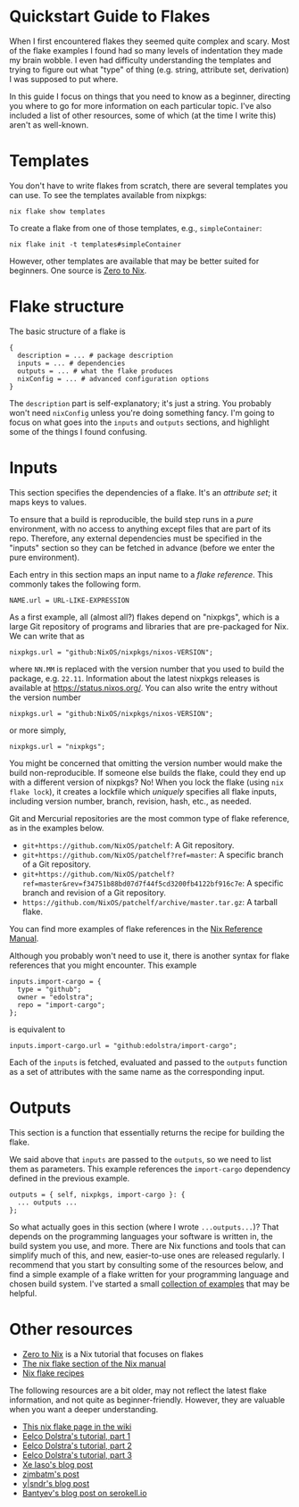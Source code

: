 # Quickstart Guide to Flakes

When I first encountered flakes they seemed quite complex and scary.
Most of the flake examples I found had so many levels of indentation
they made my brain wobble.
I even had difficulty understanding the templates and trying
to figure out what "type" of thing
(e.g. string, attribute set, derivation) I was supposed to put where.

In this guide I focus on things that you need to know as a beginner,
directing you where to go for more information on each particular topic.
I've also included a list of other resources,
some of which (at the time I write this) aren't as well-known.

# Templates

You don't have to write flakes from scratch, there are several
templates you can use.
To see the templates available from nixpkgs:

```
nix flake show templates
```

To create a flake from one of those templates, e.g., `simpleContainer`:

```
nix flake init -t templates#simpleContainer
```

However, other templates are available that may be better suited for beginners.
One source is [Zero to Nix](https://zero-to-nix.com/start/nix-build#flake).

# Flake structure

The basic structure of a flake is

```
{
  description = ... # package description
  inputs = ... # dependencies
  outputs = ... # what the flake produces
  nixConfig = ... # advanced configuration options
}
```

The `description` part is self-explanatory; it's just a string.
You probably won't need `nixConfig` unless you're doing something fancy.
I'm going to focus on what goes into the `inputs` and `outputs` sections,
and highlight some of the things I found confusing.

# Inputs

This section specifies the dependencies of a flake.
It's an *attribute set*; it maps keys to values.

To ensure that a build is reproducible, the build step runs in a *pure* environment,
with no access to anything except files that are part of its repo.
Therefore, any external dependencies must be specified in the "inputs" section
so they can be fetched in advance (before we enter the pure environment).

Each entry in this section maps an input name to a *flake reference*.
This commonly takes the following form.

```
NAME.url = URL-LIKE-EXPRESSION
```

As a first example, all (almost all?) flakes depend on "nixpkgs",
which is a large Git repository of programs and libraries
that are pre-packaged for Nix.
We can write that as

```
nixpkgs.url = "github:NixOS/nixpkgs/nixos-VERSION";
```

where `NN.MM` is replaced with the version number that you used to build the package, e.g. `22.11`.
Information about the latest nixpkgs releases is available at https://status.nixos.org/.
You can also write the entry without the version number

```
nixpkgs.url = "github:NixOS/nixpkgs/nixos-VERSION";
```

or more simply,

```
nixpkgs.url = "nixpkgs";
```

You might be concerned that omitting the version number would make the build non-reproducible.
If someone else builds the flake, could they end up with a different version of nixpkgs?
No! When you lock the flake (using `nix flake lock`), it creates a lockfile which *uniquely* specifies
all flake inputs, including version number, branch, revision, hash, etc., as needed.

Git and Mercurial repositories are the most common type of flake reference, as in the examples below.

- `git+https://github.com/NixOS/patchelf`: A Git repository.
- `git+https://github.com/NixOS/patchelf?ref=master`: A specific branch of a Git repository.
- `git+https://github.com/NixOS/patchelf?ref=master&rev=f34751b88bd07d7f44f5cd3200fb4122bf916c7e`: A specific branch and revision of a Git repository.
- `https://github.com/NixOS/patchelf/archive/master.tar.gz`: A tarball flake.

You can find more examples of flake references in the [Nix Reference Manual](https://nixos.org/manual/nix/stable/command-ref/new-cli/nix3-flake.html#examples).

Although you probably won't need to use it, there is another syntax for flake references that you might encounter.
This example

```
inputs.import-cargo = {
  type = "github";
  owner = "edolstra";
  repo = "import-cargo";
};
```

is equivalent to

```
inputs.import-cargo.url = "github:edolstra/import-cargo";
```

Each of the `inputs` is fetched, evaluated and passed to the `outputs`
function as a set of attributes with the same name as the
corresponding input.

# Outputs

This section is a function that essentially returns the recipe for building the flake.

We said above that `inputs` are passed to the `outputs`,
so we need to list them as parameters.
This example references the `import-cargo` dependency defined
in the previous example.

```
outputs = { self, nixpkgs, import-cargo }: {
  ... outputs ...
};
```

So what actually goes in this section (where I wrote `...outputs...`)?
That depends on the programming languages your software is written in,
the build system you use, and more.
There are Nix functions and tools that can simplify much of this,
and new, easier-to-use ones are released regularly.
I recommend that you start by consulting some of the resources below,
and find a simple example of a flake written for your programming language and chosen build system.
I've started a small [collection of examples](flake-recipes.md) that may be helpful.

# Other resources

- [Zero to Nix](https://zero-to-nix.com/start/install) is a Nix tutorial that focuses on flakes
- [The nix flake section of the Nix manual](https://nixos.org/manual/nix/unstable/command-ref/new-cli/nix3-flake.html)
- [Nix flake recipes](flake-recipes.md)

The following resources are a bit older, may not reflect the latest flake information, and not quite as beginner-friendly.
However, they are valuable when you want a deeper understanding.

- [This nix flake page in the wiki](https://nixos.wiki/wiki/Flakes)
- [Eelco Dolstra's tutorial, part 1](https://www.tweag.io/blog/2020-05-25-flakes/)
- [Eelco Dolstra's tutorial, part 2](https://www.tweag.io/blog/2020-06-25-eval-cache/)
- [Eelco Dolstra's tutorial, part 3](https://www.tweag.io/blog/2020-07-31-nixos-flakes/)
- [Xe Iaso's blog post](https://christine.website/blog/nix-flakes-1-2022-02-21)
- [zimbatm's post](https://zimbatm.com/notes/nixflakes)
- [y|sndr's blog post](https://blog.ysndr.de/posts/internals/2021-01-01-flake-ification/)
- [Bantyev's blog post on serokell.io](https://serokell.io/blog/practical-nix-flakes)
